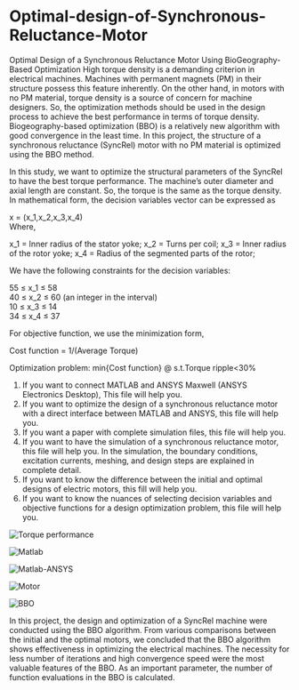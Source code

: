 # Optimal-design-of-Synchronous-Reluctance-Motor
Optimal Design of a Synchronous Reluctance Motor Using BioGeography-Based Optimization
High torque density is a demanding criterion in electrical machines. Machines with permanent magnets (PM) in their structure possess this feature inherently. On the other hand, in motors with no PM material, torque density is a source of concern for machine designers. So, the optimization methods should be used in the design process to achieve the best performance in terms of torque density. Biogeography-based optimization (BBO) is a relatively new algorithm with good convergence in the least time. In this project, the structure of a synchronous reluctance (SyncRel) motor with no PM material is optimized using the BBO method.

In this study, we want to optimize the structural parameters of the SyncRel to have the best torque performance. The machine’s outer diameter and axial length are constant. So, the torque is the same as the torque density. In mathematical form, the decision variables vector can be expressed as

x = (x_1,x_2,x_3,x_4)	                                                 
Where,

x_1 = Inner radius of the stator yoke;
x_2 = Turns per coil;
x_3 = Inner radius of the rotor yoke;
x_4 = Radius of the segmented parts of the rotor;

We have the following constraints for the decision variables:

55 ≤ x_1 ≤ 58				
40 ≤ x_2 ≤ 60 (an integer in the interval)		
10 ≤ x_3 ≤ 14			
34 ≤ x_4 ≤ 37           				 

For objective function, we use the minimization form,

Cost function = 1/(Average Torque)                            

Optimization problem: min⁡{Cost function}    @ s.t.Torque ripple<30%


1. If you want to connect MATLAB and ANSYS Maxwell (ANSYS Electronics Desktop), This file will help you.
2. If you want to optimize the design of a synchronous reluctance motor with a direct interface between MATLAB and ANSYS, this file will help you.
3. If you want a paper with complete simulation files, this file will help you.
4. If you want to have the simulation of a synchronous reluctance motor, this file will help you. In the simulation, the boundary
    conditions, excitation currents, meshing, and design steps are explained in complete detail.
5. If you want to know the difference between the initial and optimal designs of electric motors, this fill will help you.
6. If you want to know the nuances of selecting decision variables and objective functions for a design optimization problem,
    this file will help you.
   
![Torque performance](https://github.com/toohidsharifi/Optimal-design-of-Synchronous-Reluctance-Motor/assets/126771405/777204ab-ae6a-4753-bad9-9a8661b6aaaa)

![Matlab](https://github.com/toohidsharifi/Optimal-design-of-Synchronous-Reluctance-Motor/assets/126771405/b5d1d4ed-d65b-46c4-98f8-81aa13b0ad5d)

![Matlab-ANSYS](https://github.com/toohidsharifi/Optimal-design-of-Synchronous-Reluctance-Motor/assets/126771405/1c9e0098-444d-49bd-8635-2cbdfc7cd130)

![Motor](https://github.com/toohidsharifi/Optimal-design-of-Synchronous-Reluctance-Motor/assets/126771405/cadd95f9-da3a-4c90-b735-1f372bece131)

![BBO](https://github.com/toohidsharifi/Optimal-design-of-Synchronous-Reluctance-Motor/assets/126771405/77e019d2-abb8-47ec-bcdd-16dfb2ec728e)


In this project, the design and optimization of a SyncRel machine were conducted using the BBO algorithm. From various comparisons between the initial and the optimal motors, we concluded that the BBO algorithm shows effectiveness in optimizing the electrical machines. The necessity for less number of iterations and high convergence speed were the most valuable features of the BBO. As an important parameter, the number of function evaluations in the BBO is calculated.
